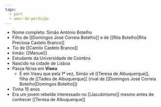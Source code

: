 ```yaml
---
tags:
  - port
  - amor-de-perdição
---
```


- Nome completo: Simão António Botelho
- Filho de [[Domingos José Correia Botelho]] e de [[Rita Botelho|Rita Preciosa Castelo Branco]]
- Tio de [[Camilo Castelo Branco]]
- Irmão: [[Manuel]]
- Estudante da Universidade de Coimbra
- Nascido na cidade de Lisboa
- Passa férias em **Viseu**
	- É em Viseu que pela 1ª vez, Simão vê [[Teresa de Albuquerque]], filha de [[Tadeu de Albuquerque]] (rival de [[Domingos José Correia Botelho|Domingos Botelho]])
- Tinha 15 anos
- Era um jovem rebelde interessado no [[Jacubinismo]] mesmo antes de conhecer [[Teresa de Albuquerque]]